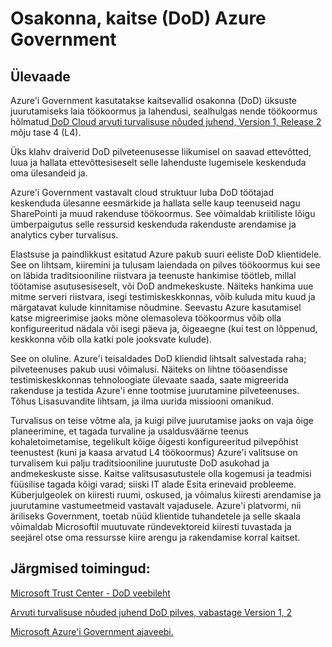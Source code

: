 <properties
    pageTitle="Azure'i Governmnet dokumentatsiooni | Microsoft Azure'i"
    description="See pakub võrdlus funktsioonid ja juhiseid Azure'i valitsuse rakenduste arendamise kohta"
    services="Azure-Government"
    cloud="gov"
    documentationCenter=""
    authors="ryansoc"
    manager="zakramer"
    editor=""/>

<tags
    ms.service="multiple"
    ms.devlang="na"
    ms.topic="article"
    ms.tgt_pltfrm="na"
    ms.workload="azure-government"
    ms.date="10/11/2016"
    ms.author="ryansoc"/>


#  <a name="department-of-defense-dod-in-azure-government"></a>Osakonna, kaitse (DoD) Azure Government

## <a name="overview"></a>Ülevaade

Azure'i Government kasutatakse kaitsevallid osakonna (DoD) üksuste juurutamiseks laia töökoormus ja lahendusi, sealhulgas nende töökoormus hõlmatud<a href="http://iasecontent.disa.mil/cloud/SRG/index.html"> DoD Cloud arvuti turvalisuse nõuded juhend, Version 1, Release 2</a> mõju tase 4 (L4).

Üks klahv draiverid DoD pilveteenusesse liikumisel on saavad ettevõtted, luua ja hallata ettevõttesiseselt selle lahenduste lugemisele keskenduda oma ülesandeid ja.

Azure'i Government vastavalt cloud struktuur luba DoD töötajad keskenduda ülesanne eesmärkide ja hallata selle kaup teenuseid nagu SharePointi ja muud rakenduse töökoormus.  See võimaldab kriitiliste lõigu ümberpaigutus selle ressursid keskenduda rakenduste arendamise ja analytics cyber turvalisus.

Elastsuse ja paindlikkust esitatud Azure pakub suuri eeliste DoD klientidele. See on lihtsam, kiiremini ja tulusam laiendada on pilves töökoormus kui see on läbida traditsiooniline riistvara ja teenuste hankimise töötleb, millal töötamise asutusesiseselt, või DoD andmekeskuste. Näiteks hankima uue mitme serveri riistvara, isegi testimiskeskkonnas, võib kuluda mitu kuud ja märgatavat kulude kinnitamise nõudmine. Seevastu Azure kasutamisel katse migreerimise jaoks mõne olemasoleva töökoormus võib olla konfigureeritud nädala või isegi päeva ja, õigeaegne (kui test on lõppenud, keskkonna võib olla katki pole jooksvate kulude).

See on oluline. Azure'i teisaldades DoD kliendid lihtsalt salvestada raha; pilveteenuses pakub uusi võimalusi. Näiteks on lihtne tööasendisse testimiskeskkonnas tehnoloogiate ülevaate saada, saate migreerida rakenduse ja testida Azure'i enne tootmise juurutamine pilveteenuses. Tõhus Lisasuvandite lihtsam, ja ilma uurida missiooni omanikud.

Turvalisus on teise võtme ala, ja kuigi pilve juurutamise jaoks on vaja õige planeerimine, et tagada turvaline ja usaldusväärne teenus kohaletoimetamise, tegelikult kõige õigesti konfigureeritud pilvepõhist teenustest (kuni ja kaasa arvatud L4 töökoormus) Azure'i valitsuse on turvalisem kui palju traditsiooniline juurutuste DoD asukohad ja andmekeskuste sisse. Kaitse valitsusasutustele olla kogemusi ja teadmisi füüsilise tagada kõigi varad; siiski IT alade Esita erinevaid probleeme. Küberjulgeolek on kiiresti ruumi, oskused, ja võimalus kiiresti arendamise ja juurutamine vastumeetmeid vastavalt vajadusele. Azure'i platvormi, nii äriliseks Government, toetab nüüd klientide tuhandetele ja selle skaala võimaldab Microsoftil muutuvate ründevektoreid kiiresti tuvastada ja seejärel otse oma ressursse kiire arengu ja rakendamise korral kaitset.

## <a name="next-steps"></a>Järgmised toimingud:

<a href="https://www.microsoft.com/en-us/TrustCenter/Compliance/DISA">Microsoft Trust Center - DoD veebileht</a>

<a href="http://iasecontent.disa.mil/cloud/SRG/index.html">Arvuti turvalisuse nõuded juhend DoD pilves, vabastage Version 1, 2</a>

<a href="https://blogs.msdn.microsoft.com/azuregov/">Microsoft Azure'i Government ajaveebi.</a>
